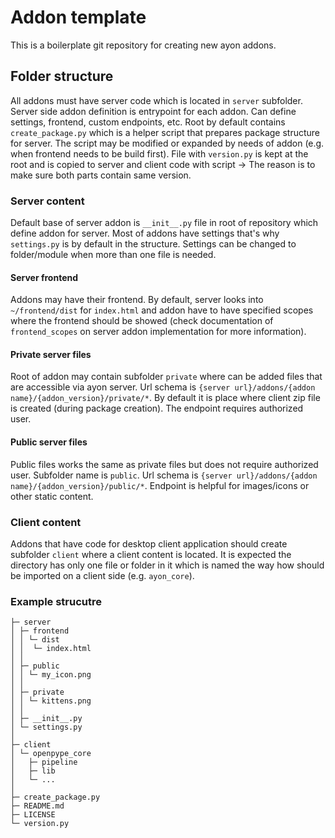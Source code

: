 # Addon template
This is a boilerplate git repository for creating new ayon addons.


## Folder structure
All addons must have server code which is located in `server` subfolder. Server side addon definition is entrypoint for each addon. Can define settings, frontend, custom endpoints, etc. Root by default contains `create_package.py` which is a helper script that prepares package structure for server. The script may be modified or expanded by needs of addon (e.g. when frontend needs to be build first). File with `version.py` is kept at the root and is copied to server and client code with script -> The reason is to make sure both parts contain same version.

### Server content
Default base of server addon is `__init__.py` file in root of repository which define addon for server. Most of addons have settings that's why `settings.py` is by default in the structure. Settings can be changed to folder/module when more than one file is needed.

#### Server frontend
Addons may have their frontend. By default, server looks into `~/frontend/dist` for `index.html` and addon have to have specified scopes where the frontend should be showed (check documentation of `frontend_scopes` on server addon implementation for more information).

#### Private server files
Root of addon may contain subfolder `private` where can be added files that are accessible via ayon server. Url schema is `{server url}/addons/{addon name}/{addon_version}/private/*`. By default it is place where client zip file is created (during package creation). The endpoint requires authorized user.

#### Public server files
Public files works the same as private files but does not require authorized user. Subfolder name is `public`. Url schema is `{server url}/addons/{addon name}/{addon_version}/public/*`. Endpoint is helpful for images/icons or other static content.

### Client content
Addons that have code for desktop client application should create subfolder `client` where a client content is located. It is expected the directory has only one file or folder in it which is named the way how should be imported on a client side (e.g. `ayon_core`).


### Example strucutre
```
├─ server
│ ├─ frontend
│ │ └─ dist
│ │  └─ index.html
│ │
│ ├─ public
│ │ └─ my_icon.png
│ │
│ ├─ private
│ │ └─ kittens.png
│ │
│ ├─ __init__.py
│ └─ settings.py
│
├─ client
│ └─ openpype_core
│   ├─ pipeline
│   ├─ lib
│   └─ ...
│
├─ create_package.py
├─ README.md
├─ LICENSE
└─ version.py
```
